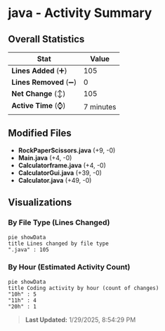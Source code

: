 # java - Activity Summary 

## Overall Statistics

| Stat                   | Value                                                             |
| ---------------------- | ----------------------------------------------------------------- |
| **Lines Added** (➕)   | 105                                          |
| **Lines Removed** (➖) | 0                                        |
| **Net Change** (↕)    | 105                |
| **Active Time** (⌚)   | 7 minutes |


## Modified Files
- **RockPaperScissors.java** (+9, -0)
- **Main.java** (+4, -0)
- **Calculatorframe.java** (+4, -0)
- **CalculatorGui.java** (+39, -0)
- **Calculator.java** (+49, -0)

## Visualizations

### By File Type (Lines Changed)

```mermaid
pie showData
title Lines changed by file type
".java" : 105
```

### By Hour (Estimated Activity Count)

```mermaid
pie showData
title Coding activity by hour (count of changes)
"10h" : 5
"11h" : 4
"20h" : 1
```


> **Last Updated:** 1/29/2025, 8:54:29 PM